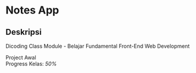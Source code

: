 # Notes App

## Deskripsi

Dicoding Class Module - Belajar Fundamental Front-End Web Development  

Project Awal  
Progress Kelas: *50%*
